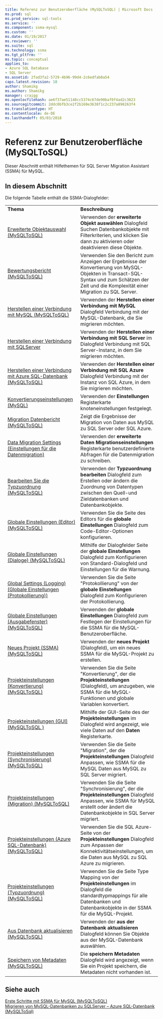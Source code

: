 ```yaml
---
title: Referenz zur Benutzeroberfläche (MySQLToSQL) | Microsoft Docs
ms.prod: sql
ms.prod_service: sql-tools
ms.service: ''
ms.component: ssma-mysql
ms.custom: ''
ms.date: 01/19/2017
ms.reviewer: ''
ms.suite: sql
ms.technology: ssma
ms.tgt_pltfrm: ''
ms.topic: conceptual
applies_to:
- Azure SQL Database
- SQL Server
ms.assetid: 2fad3fa2-5729-4b96-99d4-2c6edfab0a54
caps.latest.revision: 18
author: Shamikg
ms.author: Shamikg
manager: craigg
ms.openlocfilehash: ae6f37ae51148cc5374c67de90baf0f4ad2c3823
ms.sourcegitcommit: 2ddc0bfb3ce2f2b160e3638f1c2c237a898263f4
ms.translationtype: HT
ms.contentlocale: de-DE
ms.lasthandoff: 05/03/2018
---
```

# <a name="user-interface-reference-mysqltosql"></a>Referenz zur Benutzeroberfläche (MySQLToSQL)
Dieser Abschnitt enthält Hilfethemen für SQL Server Migration Assistant (SSMA) für MySQL.  
  
## <a name="in-this-section"></a>In diesem Abschnitt  
Die folgende Tabelle enthält die SSMA-Dialogfelder:  
  
|||  
|-|-|  
|**Thema**|**Beschreibung**|  
|[Erweiterte Objektauswahl &#40;MySQLToSQL&#41;](../../ssma/mysql/advanced-object-selection-mysqltosql.md)|Verwenden der **erweiterte Objekt auswählen** Dialogfeld Suchen Datenbankobjekte mit Filterkriterien, und klicken Sie dann zu aktivieren oder deaktivieren diese Objekte.|  
|[Bewertungsbericht &#40;MySQLToSQL&#41;](../../ssma/mysql/assessment-report-mysqltosql.md)|Verwenden Sie den Bericht zum Anzeigen der Ergebnisse der Konvertierung von MySQL-Objekten in Transact-SQL-Syntax und zum Schätzen der Zeit und die Komplexität einer Migration zu SQL Server.|  
|[Herstellen einer Verbindung mit MySQL &#40;MySQLToSQL&#41;](../../ssma/mysql/connect-to-mysql-mysqltosql.md)|Verwenden der **Herstellen einer Verbindung mit MySQL** Dialogfeld Verbindung mit der MySQL-Datenbank, die Sie migrieren möchten.|  
|[Herstellen einer Verbindung mit SQLServer](http://msdn.microsoft.com/en-us/d73abd3a-80df-4293-b973-1723069db049)|Verwenden der **Herstellen einer Verbindung mit SQL Server** im Dialogfeld Verbindung mit SQL Server-Instanz, in dem Sie migrieren möchten.|  
|[Herstellen einer Verbindung mit Azure SQL-Datenbank &#40;MySQLToSQL&#41;](../../ssma/mysql/connect-to-azure-sql-db-mysqltosql.md)|Verwenden der **Herstellen einer Verbindung mit SQL Azure** Dialogfeld Verbindung mit der Instanz von SQL Azure, in dem Sie migrieren möchten.|  
|[Konvertierungseinstellungen (MySQL)](http://msdn.microsoft.com/en-us/f551cf6e-1575-4206-9cca-975b5b43a6b8)|Verwenden der **Einstellungen** Registerkarte knoteneinstellungen festgelegt.|  
|[Migration Datenbericht &#40;MySQLToSQL&#41;](../../ssma/mysql/data-migration-report-mysqltosql.md)|Zeigt die Ergebnisse der Migration von Daten aus MySQL zu SQL Server oder SQL Azure.|  
|[Data Migration Settings (Einstellungen für die Datenmigration)](http://msdn.microsoft.com/en-us/9c396df4-5676-4f32-9c57-70d4f15f9b7a)|Verwenden der **erweiterte Daten Migrationseinstellungen** Registerkarte benutzerdefinierte Abfragen für die Datenmigration zu schreiben.|  
|[Bearbeiten Sie die Typzuordnung &#40;MySQLToSQL&#41;](../../ssma/mysql/edit-type-mapping-mysqltosql.md)|Verwenden der **Typzuordnung bearbeiten** Dialogfeld zum Erstellen oder ändern die Zuordnung von Datentypen zwischen den Quell-und Zieldatenbanken und Datenbankobjekte.|  
|[Globale Einstellungen &#40;Editor&#41; &#40;MySQLToSQL&#41;](../../ssma/mysql/global-settings-editor-mysqltosql.md)|Verwenden Sie die Seite des Editors für die **globale Einstellungen** Dialogfeld zum Code-Editor-Optionen konfigurieren.|  
|[Globale Einstellungen &#40;Dialoge&#41; &#40;MySQLToSQL&#41;](../../ssma/mysql/global-settings-dialogs-mysqltosql.md)|Mithilfe der Dialogfelder Seite der **globale Einstellungen** Dialogfeld zum Konfigurieren von Standard-Dialogfeld und Einstellungen für die Warnung.|  
|[Global Settings (Logging) (Globale Einstellungen (Protokollierung))](http://msdn.microsoft.com/en-us/0d033492-5ec3-473a-8de1-821894ec9518)|Verwenden Sie die Seite "Protokollierung" von der **globale Einstellungen** Dialogfeld zum Konfigurieren der Protokollierung.|  
|[Globale Einstellungen &#40;Ausgabefenster&#41; &#40;MySQLToSQL&#41;](../../ssma/mysql/global-settings-output-window-mysqltosql.md)|Verwenden der **globale Einstellungen** Dialogfeld zum Festlegen der Einstellungen für die SSMA für die MySQL-Benutzeroberfläche.|  
|[Neues Projekt &#40;SSMA&#41; &#40;MySQLToSQL&#41;](../../ssma/mysql/new-project-ssma-mysqltosql.md)|Verwenden der **neues Projekt** (Dialogfeld), um ein neues SSMA für die MySQL-Projekt zu erstellen.|  
|[Projekteinstellungen &#40;Konvertierung&#41; &#40;MySQLToSQL&#41;](../../ssma/mysql/project-settings-conversion-mysqltosql.md)|Verwenden Sie die Seite "Konvertierung", der die **Projekteinstellungen** (Dialogfeld), um anzugeben, wie SSMA für die MySQL-Funktionen und globale Variablen konvertiert.|  
|[Projekteinstellungen &#40;GUI&#41;&#40;MySQLToSQL  &#41;](../../ssma/mysql/project-settings-gui-mysqltosql.md)|Mithilfe der GUI-Seite des der **Projekteinstellungen** im Dialogfeld wird angezeigt, wie viele Daten auf den **Daten** Registerkarte.|  
|[Projekteinstellungen &#40;Synchronisierung&#41; &#40;MySQLToSQL&#41;](../../ssma/mysql/project-settings-synchronization-mysqltosql.md)|Verwenden Sie die Seite "Migration", der die **Projekteinstellungen** Dialogfeld Anpassen, wie SSMA für die MySQL Daten aus MySQL zu SQL Server migriert.|  
|[Projekteinstellungen &#40;Migration&#41; &#40;MySQLToSQL&#41;](../../ssma/mysql/project-settings-migration-mysqltosql.md)|Verwenden Sie die Seite "Synchronisierung", der die **Projekteinstellungen** Dialogfeld Anpassen, wie SSMA für MySQL erstellt oder ändert die Datenbankobjekte in SQL Server migriert.|  
|[Projekteinstellungen &#40;Azure SQL-Datenbank&#41; &#40;MySQLToSQL&#41;](../../ssma/mysql/project-settings-azure-sql-db-mysqltosql.md)|Verwenden Sie die SQL Azure-Seite von der **Projekteinstellungen** Dialogfeld zum Anpassen der Konnektivitätseinstellungen, um die Daten aus MySQL zu SQL Azure zu migrieren.|  
|[Projekteinstellungen &#40;Typzuordnung&#41; &#40;MySQLToSQL&#41;](../../ssma/mysql/project-settings-type-mapping-mysqltosql.md)|Verwenden Sie die Seite Type Mapping von der **Projekteinstellungen** im Dialogfeld die standardtypmappings für alle Datenbanken und Datenbankobjekte in der SSMA für die MySQL-Projekt.|  
|[Aus Datenbank aktualisieren &#40;MySQLToSQL&#41;](../../ssma/mysql/refresh-from-database-mysqltosql.md)|Verwenden der **aus der Datenbank aktualisieren** Dialogfeld können Sie Objekte aus der MySQL-Datenbank auswählen.|  
|[Speichern von Metadaten &#40;MySQLToSQL&#41;](../../ssma/mysql/save-metadata-mysqltosql.md)|Die **speichern Metadaten** Dialogfeld wird angezeigt, wenn Sie ein Projekt speichern, die Metadaten nicht vorhanden ist.|  
  
## <a name="see-also"></a>Siehe auch  
[Erste Schritte mit SSMA für MySQL &#40;MySQLToSQL&#41;](../../ssma/mysql/getting-started-with-ssma-for-mysql-mysqltosql.md)  
[Migrieren von MySQL-Datenbanken zu SQLServer – Azure SQL-Datenbank &#40;MySQLToSql&#41;](../../ssma/mysql/migrating-mysql-databases-to-sql-server-azure-sql-db-mysqltosql.md)  
  
